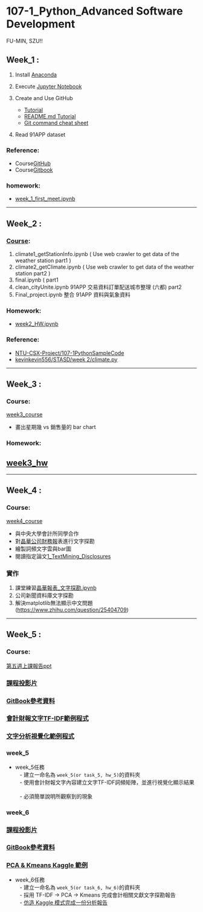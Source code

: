 # 107-1_Python_Advanced Software Development
FU-MIN, SZU!!
## Week_1 :
1. Install [Anaconda](https://www.anaconda.com/download/)
2. Execute [Jupyter Notebook](https://jupyter.readthedocs.io/en/latest/install.html#installing-jupyter-using-anaconda-and-conda)
3. Create and Use GitHub
   - [Tutorial](https://git-scm.com/book/zh-tw/v1/%E9%96%8B%E5%A7%8B)
   - [README.md Tutorial](http://xianbai.me/learn-md/article/about/readme.html)
   - [Git command cheat sheet](https://github.com/joshnh/Git-Commands)
   
4. Read 91APP dataset
### Reference:
- Course[GitHub](https://pecu.gitbooks.io/python_/content/)
- Course[Gitbook](https://github.com/NTU-CSX-Project/107-1PythonSampleCode)

### homework:
- [week_1_first_meet.ipynb](https://github.com/sufferming/csxproject/blob/master/week_1/week_1_first_meet.ipynb)
-----
## Week_2 :
### [Course](https://github.com/Hank421Chen/STASD/tree/master/week_2/Courses):
1. climate1_getStationInfo.ipynb ( Use web crawler to get data of the weather station part1 )
2. climate2_getClimate.ipynb ( Use web crawler to get data of the weather station part2 )
3. final.ipynb (   part1
4. clean_cityUnite.ipynb 91APP 交易資料訂單配送城市整理 (六都) part2
5. Final_project.ipynb 整合 91APP 資料與氣象資料
### Homework:
- [week2_HW.ipynb](https://github.com/sufferming/csxproject/blob/master/week_2/week2_HW.ipynb)
### Reference:
- [NTU-CSX-Project/107-1PythonSampleCode](https://github.com/NTU-CSX-Project/107-1PythonSampleCode)
- [kevinkevin556/STASD/week 2/climate.py](https://github.com/kevinkevin556/STASD/blob/master/week%202/climate.py)
-----
## Week_3 :
### Course:
[week3_course](https://github.com/sufferming/csxproject/blob/master/week_3/hw3.ipynb)
- 畫出星期幾 vs 銷售量的 bar chart
### Homework:
[week3_hw](https://github.com/sufferming/csxproject/blob/master/week_3/hw3.ipynb)
- 
-----
## Week_4 :
### Course:
[week4_course](https://github.com/sufferming/csxproject/blob/master/week_4/Week4_2707_Exemple.ipynb)

- 與中央大學會計所同學合作
- 對[晶華公司財務報](https://github.com/sufferming/csxproject/blob/master/week_4/Reports/2707%202017%20晶華.pdf)表進行文字探勘
- 繪製詞頻文字雲與bar圖
- 閱讀指定論文[1_TextMining_Disclosures](https://github.com/NTU-CSX-Project/107-1PythonSampleCode/blob/master/week_4/1_TextMining_Disclosures.pdf)
### 實作
1. 課堂練習[晶華報表_文字探勘.ipynb](https://github.com/sufferming/csxproject/blob/master/week_4/Week4_2707_Exemple.ipynb)
2. 公司新聞資料庫文字探勘
3. 解決matplotlib無法顯示中文問題(https://www.zhihu.com/question/25404709)
-----
## Week_5 :
### Course:
[第五週上課報告ppt](https://github.com/sufferming/csxproject/blob/master/week_4/%E6%98%9F%E6%9C%9F%E4%BA%8C%E4%B8%8B%E5%8D%88%E6%8A%95%E5%BD%B1%E7%89%87%E5%A0%B1%E5%91%8A%E7%89%88.pptx)

### [課程投影片](https://docs.google.com/presentation/d/e/2PACX-1vSeR45V3VruiYltqHetgqwUb3iiEKqUbEXVtptQb4qHVM602ZDNm-Uvkfe35kHyGIovd09RpwKcs_hZ/pub?start=false&loop=false&delayms=3000)

### [GitBook參考資料](https://pecu.gitbooks.io/python_/content/week5.html)

### [會計財報文字TF-IDF範例程式](https://github.com/rt6972177/106-2/blob/master/Week_5/Week_5_TF-IDF.ipynb)

### [文字分析視覺化範例程式](http://brandonrose.org/clustering_mobile)

### week_5

- week_5任務      
    - 建立一命名為 `week_5(or task_5, hw_5)`的資料夾                
    - 使用會計財報文字內容建立文字TF-IDF詞頻矩陣，並進行視覺化顯示結果        
    - 必須簡單說明所觀察到的現象

### week_6

### [課程投影片](https://docs.google.com/presentation/d/e/2PACX-1vQR5vNdfFizdm30KLT_H7szLY1P2F2p_buElhVNL6WCZiDr7l-Z-JkG5mlodCf22npZtQUXzYUQQMhw/pub?start=false&loop=false&delayms=3000&slide=id.g4273d10c0f_0_0)

### [GitBook參考資料](https://pecu.gitbooks.io/python_/content/week6.html)

### [PCA & Kmeans Kaggle 範例](https://www.kaggle.com/kkooijman/pca-and-kmeans)

- week_6任務      
    - 建立一命名為 `week_5(or task_6, hw_6)`的資料夾                
    - 採用 TF-IDF -> PCA -> Kmeans 完成會計相關文獻文字探勘報告        
    - [仿造 Kaggle 模式完成一份分析報告](https://www.kaggle.com/kkooijman/pca-and-kmeans)
